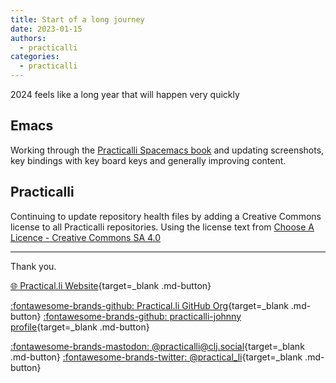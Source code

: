 ```yaml
---
title: Start of a long journey
date: 2023-01-15
authors:
  - practicalli
categories:
  - practicalli
---
```



2024 feels like a long year that will happen very quickly

<!-- more -->

## Emacs

Working through the [Practicalli Spacemacs book](https://practical.li/spacemacs) and updating screenshots, key bindings with key board keys and generally improving content.


## Practicalli

Continuing to update repository health files by adding a Creative Commons license to all Practicalli repositories.  Using the license text from [Choose A Licence - Creative Commons SA 4.0](https://choosealicense.com/licenses/cc-by-sa-4.0/)

---
Thank you.

[:globe_with_meridians: Practical.li Website](https://practical.li){target=_blank .md-button}

[:fontawesome-brands-github: Practical.li GitHub Org](https://github.com/practicalli){target=_blank .md-button}
[:fontawesome-brands-github: practicalli-johnny profile](https://github.com/practicalli-johnny){target=_blank .md-button}

[:fontawesome-brands-mastodon: @practicalli@clj.social](https://clj.social/@practicalli){target=_blank .md-button}
[:fontawesome-brands-twitter: @practical_li](https://twitter.com/practcial_li){target=_blank .md-button}
